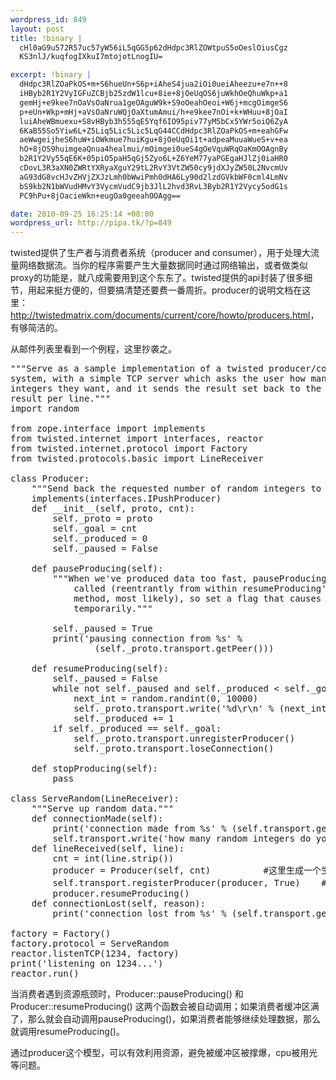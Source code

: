 ```yaml
--- 
wordpress_id: 849
layout: post
title: !binary |
  cHl0aG9u572R57uc57yW56iL5qGG5p62dHdpc3RlZOWtpuS5oOeslOiusCgz
  KS3nlJ/kuqfogIXkuI7mtojotLnogIU=

excerpt: !binary |
  dHdpc3RlZOaPkOS+m+S6hueUn+S6p+iAheS4jua2iOi0ueiAheezu+e7n++8
  iHByb2R1Y2VyIGFuZCBjb25zdW1lcu+8ie+8jOeUqOS6juWkhOeQhuWkp+a1
  gemHj+e9kee7nOaVsOaNrua1geOAguW9k+S9oOeahOeoi+W6j+mcgOimgeS6
  p+eUn+Wkp+mHj+aVsOaNruWQjOaXtumAmui/h+e9kee7nOi+k+WHuu+8jOaI
  luiAheWBmuexu+S8vHByb3h555qE5Yqf6IO95piv77yM5bCx5YWr5oiQ6ZyA
  6KaB55So5Yiw6L+Z5Liq5Lic5Lic5LqG44CCdHdpc3RlZOaPkOS+m+eahGFw
  aeWwgeijheS6huW+iOWkmue7huiKgu+8jOeUqOi1t+adpeaMuuaWueS+v+ea
  hO+8jOS9huimgeaQnua4healmui/mOimgei0ueS4gOeVquWRqOaKmOOAgnBy
  b2R1Y2Vy55qE6K+05piO5paH5qGj5Zyo6L+Z6YeM77yaPGEgaHJlZj0iaHR0
  cDovL3R3aXN0ZWRtYXRyaXguY29tL2RvY3VtZW50cy9jdXJyZW50L2NvcmUv
  aG93dG8vcHJvZHVjZXJzLmh0bWwiPmh0dHA6Ly90d2lzdGVkbWF0cml4LmNv
  bS9kb2N1bWVudHMvY3VycmVudC9jb3JlL2hvd3RvL3Byb2R1Y2Vycy5odG1s
  PC9hPu+8jOacieWkn+eugOa0geeahOOAgg==

date: 2010-09-25 16:25:14 +08:00
wordpress_url: http://pipa.tk/?p=849
---
```

twisted提供了生产者与消费者系统（producer and consumer），用于处理大流量网络数据流。当你的程序需要产生大量数据同时通过网络输出，或者做类似proxy的功能是，就八成需要用到这个东东了。twisted提供的api封装了很多细节，用起来挺方便的，但要搞清楚还要费一番周折。producer的说明文档在这里：<a href="http://twistedmatrix.com/documents/current/core/howto/producers.html">http://twistedmatrix.com/documents/current/core/howto/producers.html</a>，有够简洁的。

从邮件列表里看到一个例程，这里抄袭之。
<pre class=python name=code>
"""Serve as a sample implementation of a twisted producer/consumer
system, with a simple TCP server which asks the user how many random
integers they want, and it sends the result set back to the user, one
result per line."""
import random

from zope.interface import implements
from twisted.internet import interfaces, reactor
from twisted.internet.protocol import Factory
from twisted.protocols.basic import LineReceiver

class Producer:
    """Send back the requested number of random integers to the client."""
    implements(interfaces.IPushProducer)
    def __init__(self, proto, cnt):
        self._proto = proto
        self._goal = cnt
        self._produced = 0
        self._paused = False
        
    def pauseProducing(self):
        """When we've produced data too fast, pauseProducing() will be
            called (reentrantly from within resumeProducing's transport.write
            method, most likely), so set a flag that causes production to pause
            temporarily."""
            
        self._paused = True
        print('pausing connection from %s' %
                (self._proto.transport.getPeer()))
                
    def resumeProducing(self):
        self._paused = False
        while not self._paused and self._produced < self._goal:
            next_int = random.randint(0, 10000)
            self._proto.transport.write('%d\r\n' % (next_int))
            self._produced += 1
        if self._produced == self._goal:
            self._proto.transport.unregisterProducer()
            self._proto.transport.loseConnection()
            
    def stopProducing(self):
        pass

class ServeRandom(LineReceiver):
    """Serve up random data."""
    def connectionMade(self):
        print('connection made from %s' % (self.transport.getPeer()))
        self.transport.write('how many random integers do you want?\r\n')
    def lineReceived(self, line):
        cnt = int(line.strip())
        producer = Producer(self, cnt)          #这里生成一个生产者，产生随机数
        self.transport.registerProducer(producer, True)    #将消费者与生产者连接起来，socket作为消费者
        producer.resumeProducing()
    def connectionLost(self, reason):
        print('connection lost from %s' % (self.transport.getPeer()))
        
factory = Factory()
factory.protocol = ServeRandom
reactor.listenTCP(1234, factory)
print('listening on 1234...')
reactor.run()
</pre>

当消费者遇到资源瓶颈时，Producer::pauseProducing() 和 Producer::resumeProducing() 这两个函数会被自动调用；如果消费者缓冲区满了，那么就会自动调用pauseProducing()，如果消费者能够继续处理数据，那么就调用resumeProducing()。

通过producer这个模型，可以有效利用资源，避免被缓冲区被撑爆，cpu被用光等问题。
